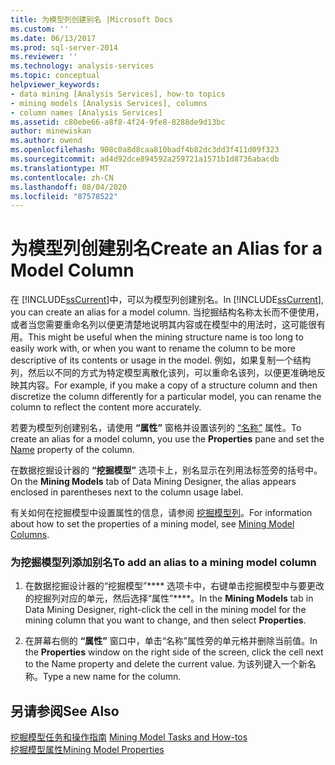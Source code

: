 ```yaml
---
title: 为模型列创建别名 |Microsoft Docs
ms.custom: ''
ms.date: 06/13/2017
ms.prod: sql-server-2014
ms.reviewer: ''
ms.technology: analysis-services
ms.topic: conceptual
helpviewer_keywords:
- data mining [Analysis Services], how-to topics
- mining models [Analysis Services], columns
- column names [Analysis Services]
ms.assetid: c80ebe66-a8f8-4f24-9fe8-8288de9d13bc
author: minewiskan
ms.author: owend
ms.openlocfilehash: 908c0a8d8caa810badf4b82dc3dd3f411d09f323
ms.sourcegitcommit: ad4d92dce894592a259721a1571b1d8736abacdb
ms.translationtype: MT
ms.contentlocale: zh-CN
ms.lasthandoff: 08/04/2020
ms.locfileid: "87578522"
---
```

# <a name="create-an-alias-for-a-model-column"></a><span data-ttu-id="5ef1c-102">为模型列创建别名</span><span class="sxs-lookup"><span data-stu-id="5ef1c-102">Create an Alias for a Model Column</span></span>
  <span data-ttu-id="5ef1c-103">在 [!INCLUDE[ssCurrent](../../includes/sscurrent-md.md)]中，可以为模型列创建别名。</span><span class="sxs-lookup"><span data-stu-id="5ef1c-103">In [!INCLUDE[ssCurrent](../../includes/sscurrent-md.md)], you can create an alias for a model column.</span></span> <span data-ttu-id="5ef1c-104">当挖掘结构名称太长而不便使用，或者当您需要重命名列以便更清楚地说明其内容或在模型中的用法时，这可能很有用。</span><span class="sxs-lookup"><span data-stu-id="5ef1c-104">This might be useful when the mining structure name is too long to easily work with, or when you want to rename the column to be more descriptive of its contents or usage in the model.</span></span> <span data-ttu-id="5ef1c-105">例如，如果复制一个结构列，然后以不同的方式为特定模型离散化该列，可以重命名该列，以便更准确地反映其内容。</span><span class="sxs-lookup"><span data-stu-id="5ef1c-105">For example, if you make a copy of a structure column and then discretize the column differently for a particular model, you can rename the column to reflect the content more accurately.</span></span>  
  
 <span data-ttu-id="5ef1c-106">若要为模型列创建别名，请使用 **“属性”** 窗格并设置该列的 [“名称”](https://docs.microsoft.com/bi-reference/assl/properties/name-element-assl) 属性。</span><span class="sxs-lookup"><span data-stu-id="5ef1c-106">To create an alias for a model column, you use the **Properties** pane and set the [Name](https://docs.microsoft.com/bi-reference/assl/properties/name-element-assl) property of the column.</span></span>  
  
 <span data-ttu-id="5ef1c-107">在数据挖掘设计器的 **“挖掘模型”** 选项卡上，别名显示在列用法标签旁的括号中。</span><span class="sxs-lookup"><span data-stu-id="5ef1c-107">On the **Mining Models** tab of Data Mining Designer, the alias appears enclosed in parentheses next to the column usage label.</span></span>  
  
 <span data-ttu-id="5ef1c-108">有关如何在挖掘模型中设置属性的信息，请参阅 [挖掘模型列](mining-model-columns.md)。</span><span class="sxs-lookup"><span data-stu-id="5ef1c-108">For information about how to set the properties of a mining model, see [Mining Model Columns](mining-model-columns.md).</span></span>  
  
### <a name="to-add-an-alias-to-a-mining-model-column"></a><span data-ttu-id="5ef1c-109">为挖掘模型列添加别名</span><span class="sxs-lookup"><span data-stu-id="5ef1c-109">To add an alias to a mining model column</span></span>  
  
1.  <span data-ttu-id="5ef1c-110">在数据挖掘设计器的“挖掘模型”\*\*\*\* 选项卡中，右键单击挖掘模型中与要更改的挖掘列对应的单元，然后选择“属性”\*\*\*\*。</span><span class="sxs-lookup"><span data-stu-id="5ef1c-110">In the **Mining Models** tab in Data Mining Designer, right-click the cell in the mining model for the mining column that you want to change, and then select **Properties**.</span></span>  
  
2.  <span data-ttu-id="5ef1c-111">在屏幕右侧的 **“属性”** 窗口中，单击“名称”属性旁的单元格并删除当前值。</span><span class="sxs-lookup"><span data-stu-id="5ef1c-111">In the **Properties** window on the right side of the screen, click the cell next to the Name property and delete the current value.</span></span> <span data-ttu-id="5ef1c-112">为该列键入一个新名称。</span><span class="sxs-lookup"><span data-stu-id="5ef1c-112">Type a new name for the column.</span></span>  
  
## <a name="see-also"></a><span data-ttu-id="5ef1c-113">另请参阅</span><span class="sxs-lookup"><span data-stu-id="5ef1c-113">See Also</span></span>  
 <span data-ttu-id="5ef1c-114">[挖掘模型任务和操作指南](mining-model-tasks-and-how-tos.md) </span><span class="sxs-lookup"><span data-stu-id="5ef1c-114">[Mining Model Tasks and How-tos](mining-model-tasks-and-how-tos.md) </span></span>  
 [<span data-ttu-id="5ef1c-115">挖掘模型属性</span><span class="sxs-lookup"><span data-stu-id="5ef1c-115">Mining Model Properties</span></span>](mining-model-properties.md)  
  
  
